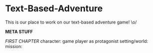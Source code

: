 # Text-Based-Adventure
This is our place to work on our text-based adventure game! \o/

**META STUFF**

*FIRST CHAPTER*
character: game player as protagonist 
setting/world: 
mission: 
